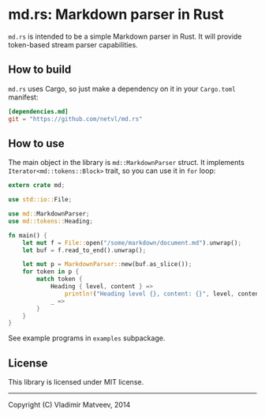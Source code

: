 md.rs: Markdown parser in Rust
==============================

`md.rs` is intended to be a simple Markdown parser in Rust. It will provide token-based stream parser capabilities.

How to build
------------

`md.rs` uses Cargo, so just make a dependency on it in your `Cargo.toml` manifest:

```toml
[dependencies.md]
git = "https://github.com/netvl/md.rs"
```

How to use
----------

The main object in the library is `md::MarkdownParser` struct. It implements
`Iterator<md::tokens::Block>` trait, so you can use it in `for` loop:

```rust
extern crate md;

use std::io::File;

use md::MarkdownParser;
use md::tokens::Heading;

fn main() {
    let mut f = File::open("/some/markdown/document.md").unwrap();
    let buf = f.read_to_end().unwrap();

    let mut p = MarkdownParser::new(buf.as_slice());
    for token in p {
        match token {
            Heading { level, content } =>
                println!("Heading level {}, content: {}", level, content),
            _ =>
        }
    }
}
```

See example programs in `examples` subpackage.

License
-------

This library is licensed under MIT license.

---
Copyright (C) Vladimir Matveev, 2014
